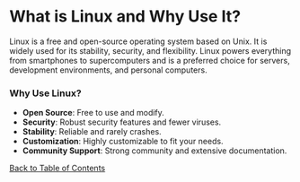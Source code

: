 # What is Linux and Why Use It?

Linux is a free and open-source operating system based on Unix. It is widely used for its stability, security, and flexibility. Linux powers everything from smartphones to supercomputers and is a preferred choice for servers, development environments, and personal computers.

### Why Use Linux?
- **Open Source**: Free to use and modify.
- **Security**: Robust security features and fewer viruses.
- **Stability**: Reliable and rarely crashes.
- **Customization**: Highly customizable to fit your needs.
- **Community Support**: Strong community and extensive documentation.

[Back to Table of Contents](../README.md)
